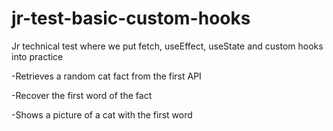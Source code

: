 # jr-test-basic-custom-hooks
Jr technical test where we put fetch, useEffect, useState and custom hooks into practice

-Retrieves a random cat fact from the first API

-Recover the first word of the fact

-Shows a picture of a cat with the first word
